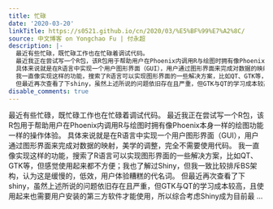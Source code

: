 ```yaml
---
title: 忙碌
date: '2020-03-20'
linkTitle: https://s0521.github.io/cn/2020/03/%E5%BF%99%E7%A2%8C/
source: 中文博客 on Yongchao Fu | 付永超
description: |-
  最近有些忙碌，既忙碌工作也在忙碌着调试代码。
  最近我正在尝试写一个R包，该R包用于帮助用户在Phoenix内调用R与绘图时拥有像Phoenix本身一样的绘图功能一样的操作体验。
  具体来说就是在R语言中实现一个用户图形界面（GUI），用户通过图形界面来完成对数据的映射，美学的调整，完全不需要使用代码。
  我一直像实现这样的功能，搜索了R语言可以实现图形界面的一些解决方案，比如QT、GTK等，但感觉使用起来都不方便；我也了解过Shiny，但我一致比较排斥BS架构，认为这是缓慢的，低效，用户体验糟糕的代名词。
  但最近再次查看了下shiny，虽然上述所说的问题依旧存在且严重，但GTK与QT的学习成本较高，且使用起来也需要用户安装的第三方软件才能使用，所以综合考虑Shiny成为目前最 ...
disable_comments: true
---
```

最近有些忙碌，既忙碌工作也在忙碌着调试代码。
最近我正在尝试写一个R包，该R包用于帮助用户在Phoenix内调用R与绘图时拥有像Phoenix本身一样的绘图功能一样的操作体验。
具体来说就是在R语言中实现一个用户图形界面（GUI），用户通过图形界面来完成对数据的映射，美学的调整，完全不需要使用代码。
我一直像实现这样的功能，搜索了R语言可以实现图形界面的一些解决方案，比如QT、GTK等，但感觉使用起来都不方便；我也了解过Shiny，但我一致比较排斥BS架构，认为这是缓慢的，低效，用户体验糟糕的代名词。
但最近再次查看了下shiny，虽然上述所说的问题依旧存在且严重，但GTK与QT的学习成本较高，且使用起来也需要用户安装的第三方软件才能使用，所以综合考虑Shiny成为目前最 ...